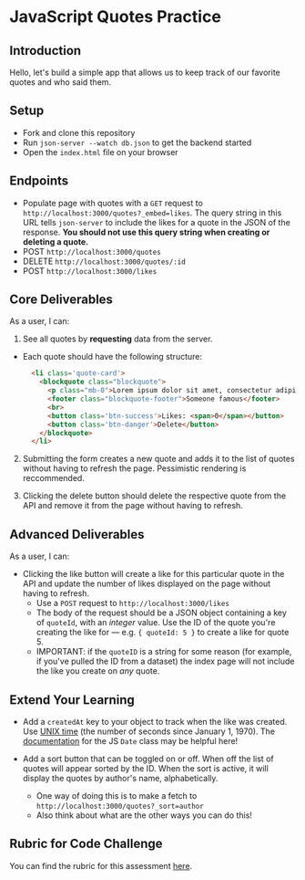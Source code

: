 # JavaScript Quotes Practice

## Introduction

Hello, let's build a simple app that allows us to keep track of our favorite quotes and who said them.


## Setup

- Fork and clone this repository
- Run `json-server --watch db.json` to get the backend started
- Open the `index.html` file on your browser

## Endpoints

* Populate page with quotes with a `GET` request to `http://localhost:3000/quotes?_embed=likes`. The query string in this URL tells `json-server` to include the likes for a quote in the JSON of the response. <b>You should not use this query string when creating or deleting a quote.</b>
* POST `http://localhost:3000/quotes`
* DELETE `http://localhost:3000/quotes/:id`
* POST `http://localhost:3000/likes`

## Core Deliverables
As a user, I can:

1. See all quotes by **requesting** data from the server.
  * Each quote should have the following structure:
    ```html
      <li class='quote-card'>
        <blockquote class="blockquote">
          <p class="mb-0">Lorem ipsum dolor sit amet, consectetur adipiscing elit. Integer posuere erat a ante.</p>
          <footer class="blockquote-footer">Someone famous</footer>
          <br>
          <button class='btn-success'>Likes: <span>0</span></button>
          <button class='btn-danger'>Delete</button>
        </blockquote>
      </li>
    ```
2. Submitting the form creates a new quote and adds it to the list of quotes
  without having to refresh the page. Pessimistic rendering is reccommended.

3. Clicking the delete button should delete the respective quote from the
  API and remove it from the page without having to refresh.

## Advanced Deliverables
As a user, I can:
- Clicking the like button will create a like for this particular quote in the
  API and update the number of likes displayed on the page without having to
  refresh.
  * Use a `POST` request to `http://localhost:3000/likes`
  * The body of the request should be a JSON object containing a key of
  `quoteId`, with an _integer_ value. Use the ID of the quote you're creating the like for — e.g. `{ quoteId: 5 }` to create a like for quote 5. 
  * IMPORTANT: if the `quoteID` is a string for some reason (for example, if you've pulled the ID from a dataset) the index page will not include the like you create on _any_ quote.

## Extend Your Learning

* Add a `createdAt` key to your object to track when the like was created. Use [UNIX time][] (the number of seconds since January 1, 1970). The  [documentation][] for the JS `Date` class may be helpful here!

* Add a sort button that can be toggled on or off. When off the list of quotes will appear sorted by the ID. When the sort is active, it will display the quotes by author's name, alphabetically.
  * One way of doing this is to make a fetch to `http://localhost:3000/quotes?_sort=author`
  * Also think about what are the other ways you can do this!

[UNIX time]: https://en.wikipedia.org/wiki/Unix_time
[documentation]: https://developer.mozilla.org/en-US/docs/Web/JavaScript/Reference/Global_Objects/Date

## Rubric for Code Challenge

You can find the rubric for this assessment [here](https://github.com/learn-co-curriculum/se-rubrics/blob/master/module-3.md).